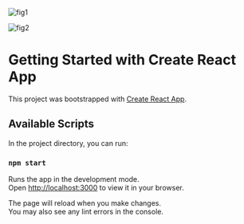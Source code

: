 
![fig1](https://user-images.githubusercontent.com/69101996/169284970-2bd8e1cf-977f-4fb0-a4b7-97293699bb67.PNG)

![fig2](https://user-images.githubusercontent.com/69101996/169284993-ff5159a0-13b7-4a1b-9f85-aa299c722011.PNG)

# Getting Started with Create React App

This project was bootstrapped with [Create React App](https://github.com/facebook/create-react-app).

## Available Scripts

In the project directory, you can run:

### `npm start`

Runs the app in the development mode.\
Open [http://localhost:3000](http://localhost:3000) to view it in your browser.

The page will reload when you make changes.\
You may also see any lint errors in the console.
